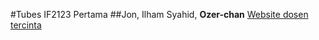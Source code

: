 #Tubes IF2123 Pertama
##Jon, Ilham Syahid, **Ozer-chan**
[Website dosen tercinta](http://informatika.stei.itb.ac.id/~rinaldi.munir/)